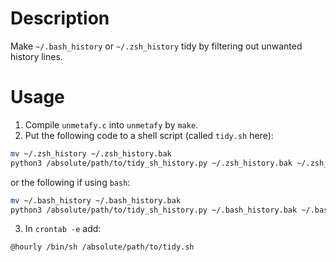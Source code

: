 # Description

Make `~/.bash_history` or `~/.zsh_history` tidy by filtering out unwanted history lines.


# Usage

1. Compile `unmetafy.c` into `unmetafy` by `make`.
2. Put the following code to a shell script (called `tidy.sh` here):

```sh
mv ~/.zsh_history ~/.zsh_history.bak
python3 /absolute/path/to/tidy_sh_history.py ~/.zsh_history.bak ~/.zsh_history /whatever/path/to/log_output.log
```

or the following if using `bash`:

```sh
mv ~/.bash_history ~/.bash_history.bak
python3 /absolute/path/to/tidy_sh_history.py ~/.bash_history.bak ~/.bash_history /whatever/path/to/log_output.log
```

3. In `crontab -e` add:

```sh
@hourly /bin/sh /absolute/path/to/tidy.sh
```
